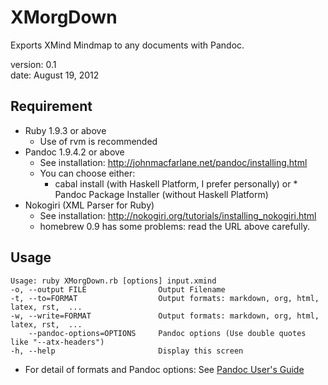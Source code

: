 # XMorgDown
Exports XMind Mindmap to any documents with Pandoc.

version: 0.1  
date: August 19, 2012

## Requirement
* Ruby 1.9.3 or above
	* Use of rvm is recommended
* Pandoc 1.9.4.2 or above
	* See installation: <http://johnmacfarlane.net/pandoc/installing.html>
	* You can choose either:
		* cabal install (with Haskell Platform, I prefer personally) or		* Pandoc Package Installer (without Haskell Platform)
* Nokogiri (XML Parser for Ruby)
	* See installation: <http://nokogiri.org/tutorials/installing_nokogiri.html>
	* homebrew 0.9 has some problems: read the URL above carefully.



## Usage

	Usage: ruby XMorgDown.rb [options] input.xmind
    -o, --output FILE                Output Filename
    -t, --to=FORMAT                  Output formats: markdown, org, html, latex, rst,  ... 
    -w, --write=FORMAT               Output formats: markdown, org, html, latex, rst,  ... 
        --pandoc-options=OPTIONS     Pandoc options (Use double quotes like "--atx-headers")
    -h, --help                       Display this screen

* For detail of formats and Pandoc options: See [Pandoc User's Guide](http://johnmacfarlane.net/pandoc/README.html)